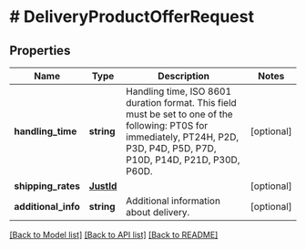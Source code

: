 # # DeliveryProductOfferRequest

## Properties

Name | Type | Description | Notes
------------ | ------------- | ------------- | -------------
**handling_time** | **string** | Handling time, ISO 8601 duration format. This field must be set to one of the following: PT0S for immediately, PT24H, P2D, P3D, P4D, P5D, P7D, P10D, P14D, P21D, P30D, P60D. | [optional]
**shipping_rates** | [**JustId**](JustId.md) |  | [optional]
**additional_info** | **string** | Additional information about delivery. | [optional]

[[Back to Model list]](../../README.md#models) [[Back to API list]](../../README.md#endpoints) [[Back to README]](../../README.md)
